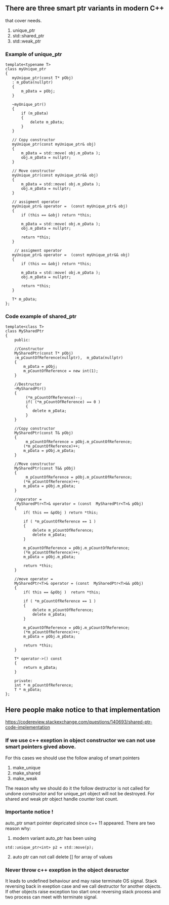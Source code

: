 ## There are three smart ptr variants in modern C++
that cover needs.

1. unique_ptr
2. std::shared_ptr
3. std::weak_ptr

### Example of unique_ptr
 
 ```
template<typename T>
class myUnique_ptr
{
    myUnique_ptr(const T* pObj)
    : m_pData(nullptr)
    {
        m_pData = pObj;        
    }
    
    ~myUnique_ptr()
    {
        if (m_pData)
        {
            delete m_pData;
        }
    }
    
    // Copy constructor
    myUnique_ptr(const myUnique_ptr& obj)
    {
        m_pData = std::move( obj.m_pData );
        obj.m_pData = nullptr;
    }
    
    // Move constructor
    myUnique_ptr(const myUnique_ptr&& obj)
    {
        m_pData = std::move( obj.m_pData );
        obj.m_pData = nullptr;
    }
    
    // assigment operator
    myUnique_ptr& operator =  (const myUnique_ptr& obj)
    {
        if (this == &obj) return *this;
        
        m_pData = std::move( obj.m_pData );
        obj.m_pData = nullptr;
        
        return *this;
    }
    
     // assigment operator
    myUnique_ptr& operator =  (const myUnique_ptr&& obj)
    {
        if (this == &obj) return *this;
        
        m_pData = std::move( obj.m_pData );
        obj.m_pData = nullptr;
        
        return *this;
    }
    
    T* m_pData;  
};
 ```
 
 ### Code example of shared_ptr
 
```
template<class T>
class MySharedPtr
{
    public:
    
    //Constructor
    MySharedPtr(const T* pObj)
    :m_pCountOfReference(nullptr),  m_pData(nullptr)
    {
        m_pData = pObj;
        m_pCountOfReference = new int(1);
    }
    
    //Destructor
    ~MySharedPtr()
    {
         (*m_pCountOfReference)--;
         if( (*m_pCountOfReference) == 0 )
         {
            delete m_pData;
         }
    }
    
    //Copy constructor
    MySharedPtr(const T& pObj)
    {
         m_pCountOfReference = pObj.m_pCountOfReference;
        (*m_pCountOfReference)++;
        m_pData = pObj.m_pData;
    }
    
    //Move constructor
    MySharedPtr(const T&& pObj)
    {
         m_pCountOfReference = pObj.m_pCountOfReference;
        (*m_pCountOfReference)++;
        m_pData = pObj.m_pData;
    }
    
    //operator = 
     MySharedPtr<T>& operator = (const  MySharedPtr<T>& pObj)
    {
        if( this == &pObj ) return *this;
        
        if ( *m_pCountOfReference == 1 )
        {
            delete m_pCountOfReference;
            delete m_pData;
        }
        
        m_pCountOfReference = pObj.m_pCountOfReference;
        (*m_pCountOfReference)++;
        m_pData = pObj.m_pData;
        
        return *this;
    }
    
    //move operator = 
    MySharedPtr<T>& operator = (const  MySharedPtr<T>&& pObj)
    {
        if( this == &pObj )  return *this;
        
        if ( *m_pCountOfReference == 1 )
        {
            delete m_pCountOfReference;
            delete m_pData;
        }
        
        m_pCountOfReference = pObj.m_pCountOfReference;
        (*m_pCountOfReference)++;
        m_pData = pObj.m_pData;
        
        return *this;
    }
    
    T* operator->() const
    {                
        return m_pData;
    }
    
    private:
    int * m_pCountOfReference;
    T * m_pData;
};
```

## Here people make notice to that implementation
https://codereview.stackexchange.com/questions/140693/shared-ptr-code-implementation

### If we use c++ exeption in object constructor we can not use smart pointers gived above.

For this cases we should use the follow analog of smart pointers 
1. make_unique
2. make_shared
3. make_weak

The reason why we should do it the follow destructor is not called for undone constructor and for unique_prt object will not be destroyed. For shared and weak ptr object handle counter lost count. 

### Importante notice !

auto_ptr smart pointer depricated since c++ 11 appeared.
There are two reason  why:
1. modern variant auto_ptr has been using 

```
std::unique_ptr<int> p2 = std::move(p);
```

2. auto ptr can not call delete [] for array of values

### Never throw c++ exeption in the object desructor 
It leads to undefined behaviour and may raise terminate OS signal. Stack reversing back in exeption case and we call destructor for another objects. If other objects raise exception too start once reversing stack process and two process can meet with terminate signal.



